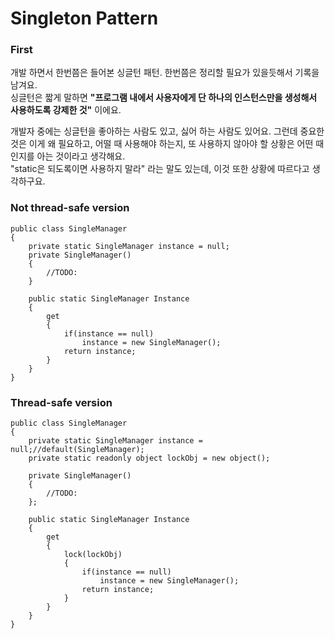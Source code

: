 # Singleton Pattern

### First

개발 하면서 한번쯤은 들어본 싱글턴 패턴. 한번쯤은 정리할 필요가 있을듯해서 기록을 남겨요.  
싱글턴은 짧게 말하면 **"프로그램 내에서 사용자에게 단 하나의 인스턴스만을 생성해서 사용하도록 강제한 것"** 이에요.

개발자 중에는 싱글턴을 좋아하는 사람도 있고, 싫어 하는 사람도 있어요. 그런데 중요한 것은 이게 왜 필요하고, 어떨 때 사용해야 하는지, 또 사용하지 않아야 할 상황은 어떤 때인지를 아는 것이라고 생각해요.  
"static은 되도록이면 사용하지 말라" 라는 말도 있는데, 이것 또한 상황에 따르다고 생각하구요.  


### Not thread-safe version

```text
public class SingleManager
{
    private static SingleManager instance = null;
    private SingleManager()
    {
        //TODO:
    }
    
    public static SingleManager Instance
    {
        get
        {
            if(instance == null)
                instance = new SingleManager();
            return instance;
        }
    }
}
```

### Thread-safe version

```text
public class SingleManager
{
    private static SingleManager instance = null;//default(SingleManager);
    private static readonly object lockObj = new object();
    
    private SingleManager()
    {
        //TODO:
    };
    
    public static SingleManager Instance
    {
        get
        {
            lock(lockObj)
            {
                if(instance == null)
                    instance = new SingleManager();
                return instance;
            }
        }
    }
}
```

